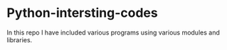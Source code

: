 # Python-intersting-codes
In this repo I have included various programs using various modules and libraries.

